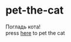 # pet-the-cat
Погладь кота!  
press [here](https://iris-the-fox.github.io/pet-the-cat/) to pet the cat
